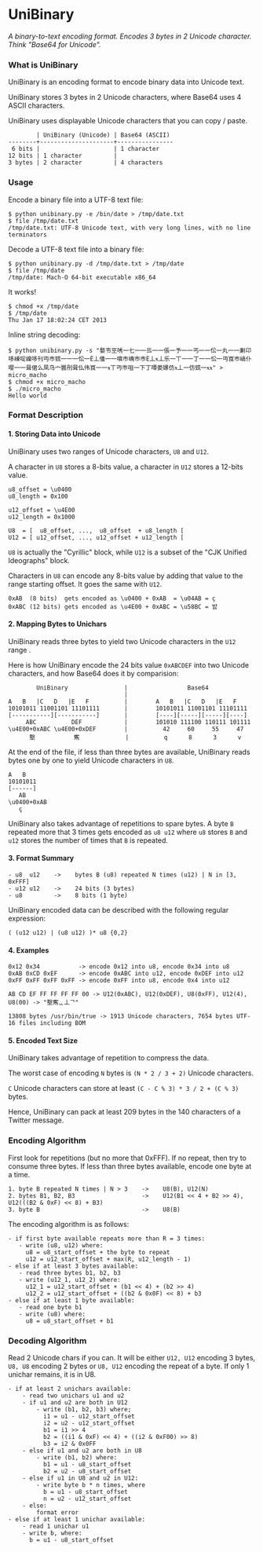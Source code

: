 # UniBinary

_A binary-to-text encoding format. Encodes 3 bytes in 2 Unicode character. Think "Base64 for Unicode"._

### What is UniBinary

UniBinary is an encoding format to encode binary data into Unicode text.

UniBinary stores 3 bytes in 2 Unicode characters, where Base64 uses 4 ASCII characters.

UniBinary uses displayable Unicode characters that you can copy / paste.

            | UniBinary (Unicode) | Base64 (ASCII)
    --------+---------------------+----------------
     6 bits |                     | 1 character
    12 bits | 1 character         | 
    3 bytes | 2 character         | 4 characters

### Usage

Encode a binary file into a UTF-8 text file:

    $ python unibinary.py -e /bin/date > /tmp/date.txt
    $ file /tmp/date.txt 
    /tmp/date.txt: UTF-8 Unicode text, with very long lines, with no line terminators

Decode a UTF-8 text file into a binary file:
    
    $ python unibinary.py -d /tmp/date.txt > /tmp/date
    $ file /tmp/date
    /tmp/date: Mach-O 64-bit executable x86_64

It works!
    
    $ chmod +x /tmp/date
    $ /tmp/date
    Thu Jan 17 18:02:24 CET 2013

Inline string decoding:

    $ python unibinary.py -s "嫯壭巠唀一七一一丠一一倀一予一一丐一一伀一丸一一劆卬哆崠啶嵲哆刊丏巿巰一一一伀一Ѐ丄僠一一嗿巿崅巿巿Ѐ丄ӿ丄乐一丅一一丁一一伀一丏崀巿嵪仆嘤一一咠侰么凬乌宀嘼刐咠仫伟崀一一ӿ丅丏巿咀一下丁嘾娄嫘仿ӿ丄一仿巰一ӿӿ" > micro_macho
    $ chmod +x micro_macho
    $ ./micro_macho
    Hello world

### Format Description

#### 1. Storing Data into Unicode

UniBinary uses two ranges of Unicode characters, `U8` and `U12`.

A character in `U8` stores a 8-bits value, a character in `U12` stores a 12-bits value.

    u8_offset = \u0400
    u8_length = 0x100
    
    u12_offset = \u4E00
    u12_length = 0x1000    

    U8  = [  u8_offset, ...,  u8_offset  + u8_length [
    U12 = [ u12_offset, ..., u12_offset + u12_length [

`U8` is actually the "Cyrillic" block, while `U12` is a subset of the "CJK Unified Ideographs" block.

Characters in `U8` can encode any 8-bits value by adding that value to the range starting offset. It goes the same with `U12`.

    0xAB  (8 bits)  gets encoded as \u0400 + 0xAB  = \u04AB = ҫ
    0xABC (12 bits) gets encoded as \u4E00 + 0xABC = \u58BC = 뱘

#### 2. Mapping Bytes to Unichars

UniBinary reads three bytes to yield two Unicode characters in the `U12` range .

Here is how UniBinary encode the 24 bits value `0xABCDEF` into two Unicode characters, and how Base64 does it by comparision:

            UniBinary                |                 Base64
                                     |
    A   B   |C   D   |E   F          |        A   B   |C   D   |E   F   
    10101011 11001101 11101111       |        10101011 11001101 11101111
    [-----------][-----------]       |        [----][-----][-----][----]
         ABC          DEF            |        101010 111100 110111 101111
    \u4E00+0xABC \u4E00+0xDEF        |          42     60     55     47
          墼           寯             |          q      8      3      v

At the end of the file, if less than three bytes are available, UniBinary reads bytes one by one to yield Unicode characters in `U8`.

    A   B   
    10101011
    [------]
       AB
    \u0400+0xAB
       ҫ

UniBinary also takes advantage of repetitions to spare bytes. A byte `B` repeated more that 3 times gets encoded as `u8 u12` where `u8` stores `B` and `u12` stores the number of times that `B` is repeated.

#### 3. Format Summary
    
    - u8  u12    ->    bytes B (u8) repeated N times (u12) | N in [3, 0xFFF]
    - u12 u12    ->    24 bits (3 bytes)
    - u8         ->    8 bits (1 byte)

UniBinary encoded data can be described with the following regular expression:

    ( (u12 u12) | (u8 u12) )* u8 {0,2}

#### 4. Examples

    0x12 0x34           -> encode 0x12 into u8, encode 0x34 into u8
    0xAB 0xCD 0xEF      -> encode 0xABC into u12, encode 0xDEF into u12
    0xFF 0xFF 0xFF 0xFF -> encode 0xFF into u8, encode 0x4 into u12

    AB CD EF FF FF FF FF 00 -> U12(0xABC), U12(0xDEF), U8(0xFF), U12(4), U8(00) -> "墼寯ᇿ丄ᄀ"

    13808 bytes /usr/bin/true -> 1913 Unicode characters, 7654 bytes UTF-16 files including BOM

#### 5. Encoded Text Size

UniBinary takes advantage of repetition to compress the data.

The worst case of encoding `N` bytes is `(N * 2 / 3 + 2)` Unicode characters.

`C` Unicode characters can store at least `(C - C % 3) * 3 / 2 + (C % 3)` bytes.

Hence, UniBinary can pack at least 209 bytes in the 140 characters of a Twitter message.

### Encoding Algorithm

First look for repetitions (but no more that 0xFFF). If no repeat, then try to consume three bytes. If less than three bytes available, encode one byte at a time.

    1. byte B repeated N times | N > 3    ->    U8(B), U12(N)
    2. bytes B1, B2, B3                   ->    U12(B1 << 4 + B2 >> 4), U12(((B2 & 0xF) << 8) + B3)
    3. byte B                             ->    U8(B)

The encoding algorithm is as follows:

    - if first byte available repeats more than R = 3 times:
       - write (u8, u12) where:
         u8 = u8_start_offset + the byte to repeat
         u12 = u12_start_offset + max(R, u12_length - 1)
    - else if at least 3 bytes available:
       - read three bytes b1, b2, b3
       - write (u12_1, u12_2) where:
         u12_1 = u12_start_offset + (b1 << 4) + (b2 >> 4)
         u12_2 = u12_start_offset + ((b2 & 0x0F) << 8) + b3
    - else if at least 1 byte available:
       - read one byte b1
       - write (u8) where:
         u8 = u8_start_offset + b1

### Decoding Algorithm

Read 2 Unicode chars if you can. It will be either `U12, U12` encoding 3 bytes, `U8, U8` encoding 2 bytes or `U8, U12` encoding the repeat of a byte. If only 1 unichar remains, it is in U8.

    - if at least 2 unichars available:
        - read two unichars u1 and u2
        - if u1 and u2 are both in U12
            - write (b1, b2, b3) where;
              i1 = u1 - u12_start_offset
              i2 = u2 - u12_start_offset
              b1 = i1 >> 4
              b2 = ((i1 & 0xF) << 4) + ((i2 & 0xF00) >> 8)
              b3 = i2 & 0x0FF
        - else if u1 and u2 are both in U8
            - write (b1, b2) where:
              b1 = u1 - u8_start_offset
              b2 = u2 - u8_start_offset
        - else if u1 in U8 and u2 in U12:
            - write byte b * n times, where
              b = u1 - u8_start_offset
              n = u2 - u12_start_offset
        - else:
            format error
    - else if at least 1 unichar available:
        - read 1 unichar u1
        - write b, where:
          b = u1 - u8_start_offset
